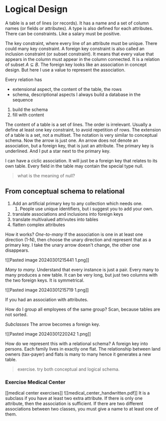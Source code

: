 
# Logical Design

A table is a set of lines (or records).
It has a name and a set of column names (or fields or attributes).
A type is also defined for each attributes.
There can be constraints. Like a salary must be positive.

The key constraint, where every line of an attribute must be unique. There could many key constraint.
A foreign key constraint is also called an inclusion constraint (or subset constraint). It means that every value that appears in the column must appear in the column connected. It is a relation of subset $A\subseteq B$.
The foreign key looks like an association in concept design. But here I use a value to represent the association.

Every relation has
- extensional aspect, the content of the table, the rows
- schema, descriptional aspects
I always build a database in the sequence
1. build the schema
2. fill with content

The content of a table is a set of lines.
The order is irrelevant.
Usually a define at least one key constraint, to avoid repetition of rows.
The extension of a table is a set, not a multiset.
The notation is very similar to conceptual schema.
Now the arrow is just one. An arrow does not denote an association, but a foreign key, that is just an attribute.
The primary key is underlined. And I put a star next to the primary key.

I can have a ciclic association. It will just be a foreign key that relates to its own table. Every field in the table may contain the special type null. 
> what is the meaning of null?

## From conceptual schema to relational
1. Add an artificial primary key to any collection which needs one.
	1. People use unique identifiers, but i suggest you to add your own.
2. translate associations and inclusions into foreign keys
3. translate multivalued attrivutes into tables
4. flatten complex attributes

How it works?
*One-to-many*
If the association is one in at least one direction (1-N), then choose the unary direction and represent that as a primary key.
I take the unary arrow doesn't change, the other one disappears.

![[Pasted image 20240301215441 1.png]]

*Many to many.*
Understand that every instance is just a pair.
Every many to many produces a new table.
It can be very long, but just two columns with the two foreign keys.
It is symmetrical.

![[Pasted image 20240301215719 1.png]]

If you had an association with attributes.


How do I group all employees of the same group? Scan, because tables are not sorted.

*Subclasses*
The arrow becomes a foreign key. 

![[Pasted image 20240301220242 1.png]]

How do we represent this with a relational schema?
A foreign key into persons.
Each family lives in exactly one flat.
The relationship between land owners (tax-payer) and flats is many to many hence it generates a new table.

> exercise. try both conceptual and logical schema.

### Exercise Medical Center
[[medical center exercises]]
![[medical_center_handwritten.pdf]]
It is a subclass if you have at least two extra attribute. 
If there is only one attribute, then the association is sufficient.
If there are two different associations between two classes, you must give a name to at least one of them.



